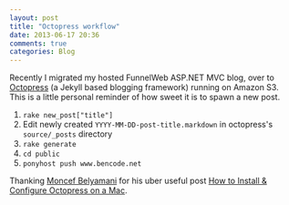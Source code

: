 ```yaml
---
layout: post
title: "Octopress workflow"
date: 2013-06-17 20:36
comments: true
categories: Blog
---
```


Recently I migrated my hosted FunnelWeb ASP.NET MVC blog, over to [Octopress](http://octopress.org) (a Jekyll based blogging framework) running on Amazon S3. This is a little personal reminder of how sweet it is to spawn a new post.

1. `rake new_post["title"]`
2. Edit newly created `YYYY-MM-DD-post-title.markdown` in octopress's `source/_posts` directory
3. `rake generate`
4. `cd public`
5. `ponyhost push www.bencode.net`

Thanking [Moncef Belyamani](http://www.moncefbelyamani.com/about/) for his uber useful post [How to Install & Configure Octopress on a Mac](http://www.moncefbelyamani.com/how-to-install-and-configure-octopress-on-a-mac/).